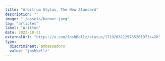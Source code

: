 ```yaml
---
title: "Arbitrum Stylus, The New Standard"
description: ""
image: "./assets/banner.jpeg"
tag: "articles"
label: "Written"
date: 2023-10-31
externalUrl: "https://x.com/JoshBellz/status/1719263212573520197?s=20"
type:
  discriminant: ambassadors
  value: "joshbellz"
---
```

